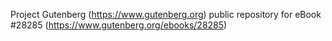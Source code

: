 Project Gutenberg (https://www.gutenberg.org) public repository for eBook #28285 (https://www.gutenberg.org/ebooks/28285)
